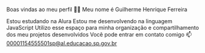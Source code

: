 Boas vindas ao meu perfil 💙💙
Meu nome é Guilherme Henrique Ferreira

Estou estudando na Alura
Estou me desenvolvendo na linguagem JavaScript
Utilizo esse espaço para minha organização e compartilhamento dos meu projetos desenvolvidos
Você pode entrar em contato comigo 📫
00001154555501sp@al.educacao.sp.gov.br
